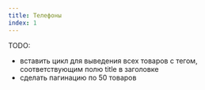 ```yaml
---
title: Телефоны
index: 1
---
```


TODO: 
- вставить цикл для выведения всех товаров с тегом, соответствующим полю title в заголовке
- сделать пагинацию по 50 товаров

